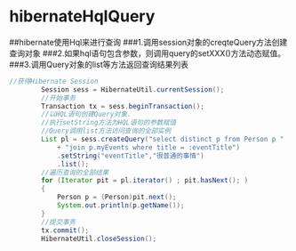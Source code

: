 # hibernateHqlQuery
##hibernate使用Hql来进行查询
###1.调用session对象的creqteQuery方法创建查询对象
###2.如果hql语句包含参数，则调用query的setXXX()方法动态赋值。
###3.调用Query对象的list等方法返回查询结果列表
```java
//获得Hibernate Session
		Session sess = HibernateUtil.currentSession();
		//开始事务
		Transaction tx = sess.beginTransaction();
		//以HQL语句创建Query对象.
		//执行setString方法为HQL语句的参数赋值
		//Query调用list方法访问查询的全部实例
		List pl = sess.createQuery("select distinct p from Person p "
			+ "join p.myEvents where title = :eventTitle")
			.setString("eventTitle","很普通的事情")
			.list();
		//遍历查询的全部结果
		for (Iterator pit = pl.iterator() ; pit.hasNext(); )
		{
			Person p = (Person)pit.next();
			System.out.println(p.getName());
		}
		//提交事务
		tx.commit();
		HibernateUtil.closeSession();
```
